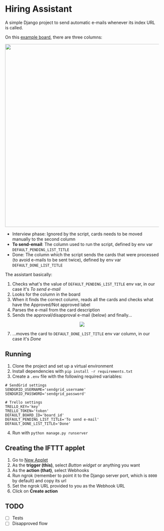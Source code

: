 # Hiring Assistant
A simple Django project to send automatic e-mails whenever its index URL is called.

On this [example board](https://trello.com/b/rpnspWv1/hiring), there are three columns:
<p style="text-align: center;">
    <img src="https://i.imgur.com/fdVqFhr.png" width="600">
</p>

- Interview phase: Ignored by the script, cards needs to be moved manually to the second column
- **To send-email**: The column used to run the script, defined by env var `DEFAULT_PENDING_LIST_TITLE`
- Done: The column which the script sends the cards that were processed (to avoid e-mails to be sent twice), defined by env var `DEFAULT_DONE_LIST_TITLE`

The assistant basically:
1. Checks what's the value of `DEFAULT_PENDING_LIST_TITLE` env var, in our case it's *To send e-mail*
2. Looks for the column in the board
3. When it finds the correct column, reads all the cards and checks what have the Approved/Not approved label
4. Parses the e-mail from the card description
5. Sends the approval/disapproval e-mail (below) and finally...
<p style="text-align:center;">
<img src="https://i.imgur.com/2b7nYBW.png">
</p>

7. ...moves the card to `DEFAULT_DONE_LIST_TITLE` env var column, in our case it's *Done*

## Running
1. Clone the project and set up a virtual environment
2. Install dependencies with `pip install -r requirements.txt`
3. Create a `.env` file with the following required variables:
```env
# SendGrid settings
SENDGRID_USERNAME='sendgrid_username'
SENDGRID_PASSWORD='sendgrid_password'

# Trello settings
TRELLO_KEY='key'
TRELLO_TOKEN='token'
DEFAULT_BOARD_ID='board_id'
DEFAULT_PENDING_LIST_TITLE='To send e-mail'
DEFAULT_DONE_LIST_TITLE='Done'
```
4. Run with `python manage.py runserver`

## Creating the IFTTT applet
1. Go to [New Applet](https://ifttt.com/create)
2. As the **trigger (this)**, select *Button widget* or anything you want
3. As the **action (that)**, select Webhooks
4. Run ngrok (remember to point it to the Django server port, which is `8000` by default) and copy its url
5. Set the ngrok URL provided to you as the Webhook URL
6. Click on **Create action**

## TODO
- [ ] Tests
- [ ] Disapproved flow